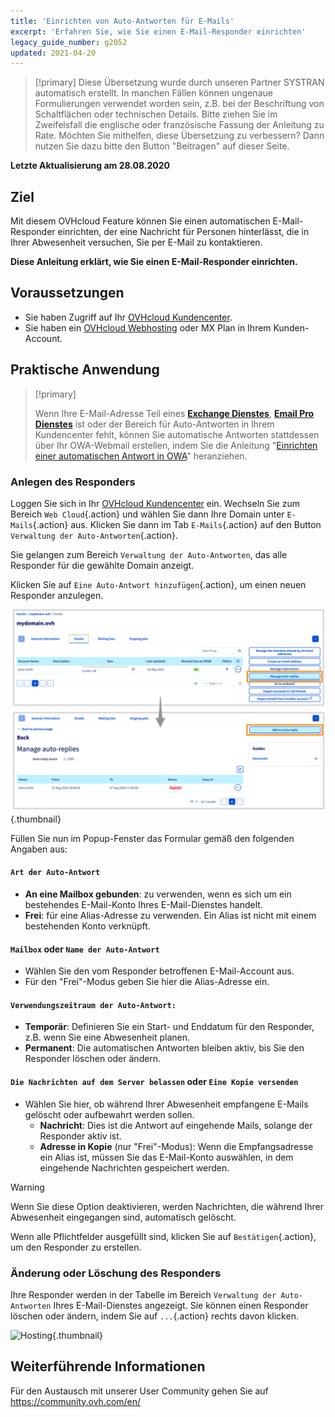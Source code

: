 ```yaml
---
title: 'Einrichten von Auto-Antworten für E-Mails'
excerpt: 'Erfahren Sie, wie Sie einen E-Mail-Responder einrichten'
legacy_guide_number: g2052
updated: 2021-04-20
---
```


> [!primary]
> Diese Übersetzung wurde durch unseren Partner SYSTRAN automatisch erstellt. In manchen Fällen können ungenaue Formulierungen verwendet worden sein, z.B. bei der Beschriftung von Schaltflächen oder technischen Details. Bitte ziehen Sie im Zweifelsfall die englische oder französische Fassung der Anleitung zu Rate. Möchten Sie mithelfen, diese Übersetzung zu verbessern? Dann nutzen Sie dazu bitte den Button "Beitragen" auf dieser Seite.
>

**Letzte Aktualisierung am 28.08.2020**

## Ziel

Mit diesem OVHcloud Feature können Sie einen automatischen E-Mail-Responder einrichten, der eine Nachricht für Personen hinterlässt, die in Ihrer Abwesenheit versuchen, Sie per E-Mail zu kontaktieren.

**Diese Anleitung erklärt, wie Sie einen E-Mail-Responder einrichten.**

## Voraussetzungen

- Sie haben Zugriff auf Ihr [OVHcloud Kundencenter](https://www.ovh.com/auth/?action=gotomanager&from=https://www.ovh.de/&ovhSubsidiary=de).
- Sie haben ein [OVHcloud Webhosting](https://www.ovhcloud.com/de/web-hosting/) oder MX Plan in Ihrem Kunden-Account.

## Praktische Anwendung

> [!primary]
>
> Wenn Ihre E-Mail-Adresse Teil eines [**Exchange Dienstes**](https://www.ovhcloud.com/de/emails/hosted-exchange/), [**Email Pro Dienstes**](https://www.ovhcloud.com/de/emails/email-pro/) ist oder der Bereich für Auto-Antworten in Ihrem Kundencenter fehlt, können Sie automatische Antworten stattdessen über Ihr OWA-Webmail erstellen, indem Sie die Anleitung "[Einrichten einer automatischen Antwort in OWA](/pages/web/microsoft-collaborative-solutions/owa_automatic_replies)" heranziehen.

### Anlegen des Responders

Loggen Sie sich in Ihr [OVHcloud Kundencenter](https://www.ovh.com/auth/?action=gotomanager&from=https://www.ovh.de/&ovhSubsidiary=de) ein. Wechseln Sie zum Bereich `Web Cloud`{.action} und wählen Sie dann Ihre Domain unter `E-Mails`{.action} aus. Klicken Sie dann im Tab `E-Mails`{.action} auf den Button `Verwaltung der Auto-Antworten`{.action}.

Sie gelangen zum Bereich `Verwaltung der Auto-Antworten`, das alle Responder für die gewählte Domain anzeigt.

Klicken Sie auf `Eine Auto-Antwort hinzufügen`{.action}, um einen neuen Responder anzulegen.

![Hosting](images/email_responder01.png){.thumbnail}

Füllen Sie nun im Popup-Fenster das Formular gemäß den folgenden Angaben aus:

#### `Art der Auto-Antwort`

- **An eine Mailbox gebunden**: zu verwenden, wenn es sich um ein bestehendes E-Mail-Konto Ihres E-Mail-Dienstes handelt.
- **Frei**: für eine Alias-Adresse zu verwenden. Ein Alias ist nicht mit einem bestehenden Konto verknüpft.

#### `Mailbox` oder `Name der Auto-Antwort` 

- Wählen Sie den vom Responder betroffenen E-Mail-Account aus. 
- Für den "Frei"-Modus geben Sie hier die Alias-Adresse ein.

#### `Verwendungszeitraum der Auto-Antwort:`

- **Temporär**: Definieren Sie ein Start- und Enddatum für den Responder, z.B. wenn Sie eine Abwesenheit planen.
- **Permanent**: Die automatischen Antworten bleiben aktiv, bis Sie den Responder löschen oder ändern.

#### `Die Nachrichten auf dem Server belassen` oder `Eine Kopie versenden`

- Wählen Sie hier, ob während Ihrer Abwesenheit empfangene E-Mails gelöscht oder aufbewahrt werden sollen.
    - **Nachricht**: Dies ist die Antwort auf eingehende Mails, solange der Responder aktiv ist.
    - **Adresse in Kopie** (nur "Frei"-Modus): Wenn die Empfangsadresse ein Alias ist, müssen Sie das E-Mail-Konto auswählen, in dem eingehende Nachrichten gespeichert werden.

> [!warning]
> Wenn Sie diese Option deaktivieren, werden Nachrichten, die während Ihrer Abwesenheit eingegangen sind, automatisch gelöscht.

Wenn alle Pflichtfelder ausgefüllt sind, klicken Sie auf `Bestätigen`{.action}, um den Responder zu erstellen.

### Änderung oder Löschung des Responders

Ihre Responder werden in der Tabelle im Bereich `Verwaltung der Auto-Antworten` Ihres E-Mail-Dienstes angezeigt. Sie können einen Responder löschen oder ändern, indem Sie auf `...`{.action} rechts davon klicken.

![Hosting](images/email_responder02.png){.thumbnail}

## Weiterführende Informationen

Für den Austausch mit unserer User Community gehen Sie auf https://community.ovh.com/en/